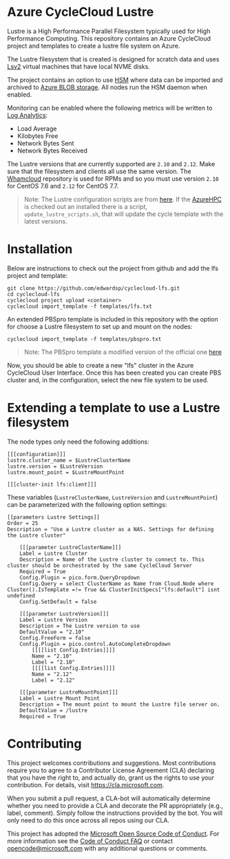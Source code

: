# Azure CycleCloud Lustre

Lustre is a High Performance Parallel Filesystem typically used for High Performance Computing.  This repository contains an Azure CycleCloud project and templates to create a lustre file system on Azure.

The Lustre filesystem that is created is designed for scratch data and uses [Lsv2](https://docs.microsoft.com/en-us/azure/virtual-machines/windows/sizes-storage#lsv2-series) virtual machines that have local NVME disks.

The project contains an option to use [HSM](https://github.com/edwardsp/lemur) where data can be imported and archived to [Azure BLOB storage](https://azure.microsoft.com/en-gb/services/storage/blobs/).  All nodes run the HSM daemon when enabled.

Monitoring can be enabled where the following metrics will be written to [Log Analytics](https://docs.microsoft.com/en-us/azure/azure-monitor/log-query/get-started-portal#meet-log-analytics):

* Load Average
* Kilobytes Free
* Network Bytes Sent
* Network Bytes Received

The Lustre versions that are currently supported are `2.10` and `2.12`.  Make sure that the filesystem and clients all use the same version.  The [Whamcloud](https://downloads.whamcloud.com/public/lustre/) repository is used for RPMs and so you must use version `2.10` for CentOS 7.6 and `2.12` for CentOS 7.7.

> Note: The Lustre configuration scripts are from [here](https://github.com/Azure/azurehpc/tree/master/scripts).  If the [AzureHPC](https://github.com/Azure/azurehpc) is checked out an installed there is a script, `update_lustre_scripts.sh`, that will update the cycle template with the latest versions.

# Installation

Below are instructions to check out the project from github and add the lfs project and template:

```
git clone https://github.com/edwardsp/cyclecloud-lfs.git
cd cyclecloud-lfs
cyclecloud project upload <container>
cyclecloud import_template -f templates/lfs.txt
```

An extended PBSpro template is included in this repository with the option for choose a Lustre filesystem to set up and mount on the nodes:

```
cyclecloud import_template -f templates/pbspro.txt
```

> Note: The PBSpro template a modified version of the official one [here](https://github.com/Azure/cyclecloud-pbspro/blob/master/templates/pbspro.txt)

Now, you should be able to create a new "lfs" cluster in the Azure CycleCloud User Interface.  Once this has been created you can create PBS cluster and, in the configuration, select the new file system to be used.

# Extending a template to use a Lustre filesystem

The node types only need the following additions:

```
[[[configuration]]]
lustre.cluster_name = $LustreClusterName
lustre.version = $LustreVersion
lustre.mount_point = $LustreMountPoint

[[[cluster-init lfs:client]]]
```

These variables (`LustreClusterName`, `LustreVersion` and `LustreMountPoint`) can be parameterized with the following option settings:

```
[[parameters Lustre Settings]]        
Order = 25
Description = "Use a Lustre cluster as a NAS. Settings for defining the Lustre cluster"

    [[[parameter LustreClusterName]]]
    Label = Lustre Cluster
    Description = Name of the Lustre cluster to connect to. This cluster should be orchestrated by the same CycleCloud Server
    Required = True
    Config.Plugin = pico.form.QueryDropdown
    Config.Query = select ClusterName as Name from Cloud.Node where Cluster().IsTemplate =!= True && ClusterInitSpecs["lfs:default"] isnt undefined
    Config.SetDefault = false

    [[[parameter LustreVersion]]]
    Label = Lustre Version
    Description = The Lustre version to use
    DefaultValue = "2.10"
    Config.FreeForm = false
    Config.Plugin = pico.control.AutoCompleteDropdown
        [[[[list Config.Entries]]]]
        Name = "2.10"
        Label = "2.10"
        [[[[list Config.Entries]]]]
        Name = "2.12"
        Label = "2.12"
    
    [[[parameter LustreMountPoint]]]
    Label = Lustre Mount Point
    Description = The mount point to mount the Lustre file server on.
    DefaultValue = /lustre
    Required = True
```

# Contributing

This project welcomes contributions and suggestions.  Most contributions require you to agree to a
Contributor License Agreement (CLA) declaring that you have the right to, and actually do, grant us
the rights to use your contribution. For details, visit https://cla.microsoft.com.

When you submit a pull request, a CLA-bot will automatically determine whether you need to provide
a CLA and decorate the PR appropriately (e.g., label, comment). Simply follow the instructions
provided by the bot. You will only need to do this once across all repos using our CLA.

This project has adopted the [Microsoft Open Source Code of Conduct](https://opensource.microsoft.com/codeofconduct/).
For more information see the [Code of Conduct FAQ](https://opensource.microsoft.com/codeofconduct/faq/) or
contact [opencode@microsoft.com](mailto:opencode@microsoft.com) with any additional questions or comments.